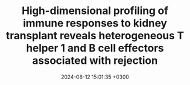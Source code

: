 ---
title: High-dimensional profiling of immune responses to kidney transplant reveals heterogeneous T helper 1 and B cell effectors associated with rejection
description: Louis K, <strong><u>Tabib T</strong></u>, Macedo C, Wang J, Cantalupo P,Chandran U, Gu X, Lucas M, Randhawa P, <strong><u>Abundis M</strong></u>, <strong><u>Das J</strong></u>, Singh H, Lefaucheur C, Metes D
date: 2024-08-12 15:01:35 +0300
image: '/images/High-dimensional-profiling.jpg'
tags: [Machine_Learning]
href : 'https://www.amjtransplant.org/article/S1600-6135(24)00637-3/abstract'
published: American Journal of Transplantation 2024
year : 2024
featured:
---